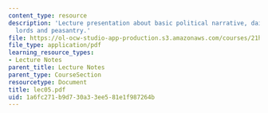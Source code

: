 ```yaml
---
content_type: resource
description: 'Lecture presentation about basic political narrative, daimy?: regional
  lords and peasantry.'
file: https://ol-ocw-studio-app-production.s3.amazonaws.com/courses/21h-522-japan-in-the-age-of-the-samurai-history-and-film-fall-2006/1a6fc271b9d730a33ee581e1f987264b_lec05.pdf
file_type: application/pdf
learning_resource_types:
- Lecture Notes
parent_title: Lecture Notes
parent_type: CourseSection
resourcetype: Document
title: lec05.pdf
uid: 1a6fc271-b9d7-30a3-3ee5-81e1f987264b
---
```

